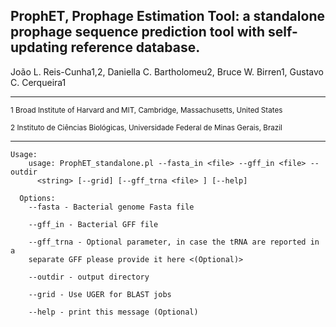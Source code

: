 
<h2>ProphET, Prophage Estimation Tool: a standalone prophage sequence prediction tool with self-updating reference database.</h2>

João L. Reis-Cunha1,2, Daniella C. Bartholomeu2, Bruce W. Birren1, Gustavo C. Cerqueira1

------

<sup>1<supp> Broad Institute of Harvard and MIT, Cambridge, Massachusetts, United States

<sup>2<supp> Instituto de Ciências Biológicas, Universidade Federal de Minas Gerais, Brazil

------

```
Usage:
    usage: ProphET_standalone.pl --fasta_in <file> --gff_in <file> --outdir
      <string> [--grid] [--gff_trna <file> ] [--help]

  Options:
    --fasta - Bacterial genome Fasta file

    --gff_in - Bacterial GFF file

    --gff_trna - Optional parameter, in case the tRNA are reported in a
    separate GFF please provide it here <(Optional)>

    --outdir - output directory

    --grid - Use UGER for BLAST jobs

    --help - print this message (Optional)
```
